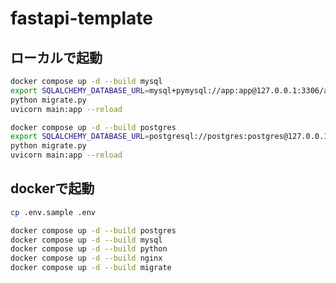 # fastapi-template

## ローカルで起動

```bash
docker compose up -d --build mysql
export SQLALCHEMY_DATABASE_URL=mysql+pymysql://app:app@127.0.0.1:3306/app
python migrate.py
uvicorn main:app --reload
```

```bash
docker compose up -d --build postgres
export SQLALCHEMY_DATABASE_URL=postgresql://postgres:postgres@127.0.0.1:5432/postgres
python migrate.py
uvicorn main:app --reload
```

## dockerで起動

```bash
cp .env.sample .env
```

```bash
docker compose up -d --build postgres
docker compose up -d --build mysql
docker compose up -d --build python
docker compose up -d --build nginx
docker compose up -d --build migrate
```
